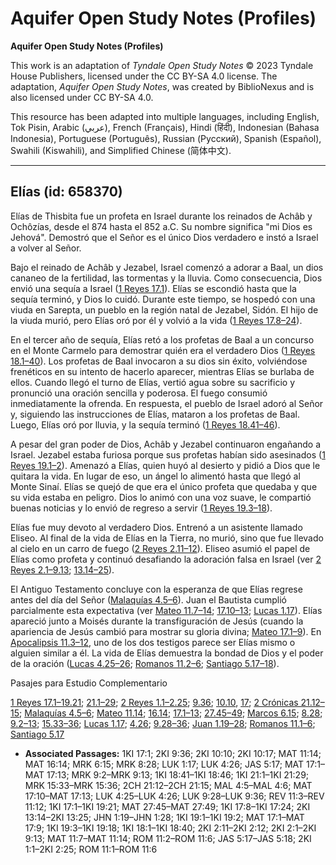 # Aquifer Open Study Notes (Profiles)

**Aquifer Open Study Notes (Profiles)**

This work is an adaptation of *Tyndale Open Study Notes* © 2023 Tyndale House Publishers, licensed under the CC BY\-SA 4\.0 license. The adaptation, *Aquifer Open Study Notes*, was created by BiblioNexus and is also licensed under CC BY\-SA 4\.0\.

This resource has been adapted into multiple languages, including English, Tok Pisin, Arabic (عربي), French (Français), Hindi (हिंदी), Indonesian (Bahasa Indonesia), Portuguese (Português), Russian (Русский), Spanish (Español), Swahili (Kiswahili), and Simplified Chinese (简体中文).



--------------------------------

## Elías (id: 658370)

Elías de Thisbita fue un profeta en Israel durante los reinados de Achâb y Ochôzías, desde el 874 hasta el 852 a.C. Su nombre significa "mi Dios es Jehová". Demostró que el Señor es el único Dios verdadero e instó a Israel a volver al Señor.

Bajo el reinado de Achâb y Jezabel, Israel comenzó a adorar a Baal, un dios cananeo de la fertilidad, las tormentas y la lluvia. Como consecuencia, Dios envió una sequía a Israel ([1 Reyes 17\.1](https://ref.ly/1Kgs17:1)). Elías se escondió hasta que la sequía terminó, y Dios lo cuidó. Durante este tiempo, se hospedó con una viuda en Sarepta, un pueblo en la región natal de Jezabel, Sidón. El hijo de la viuda murió, pero Elías oró por él y volvió a la vida ([1 Reyes 17\.8–24](https://ref.ly/1Kgs17:8-1Kgs17:24)).

En el tercer año de sequía, Elías retó a los profetas de Baal a un concurso en el Monte Carmelo para demostrar quién era el verdadero Dios ([1 Reyes 18\.1–40](https://ref.ly/1Kgs18:1-1Kgs18:40)). Los profetas de Baal invocaron a su dios sin éxito, volviéndose frenéticos en su intento de hacerlo aparecer, mientras Elías se burlaba de ellos. Cuando llegó el turno de Elías, vertió agua sobre su sacrificio y pronunció una oración sencilla y poderosa. El fuego consumió inmediatamente la ofrenda. En respuesta, el pueblo de Israel adoró al Señor y, siguiendo las instrucciones de Elías, mataron a los profetas de Baal. Luego, Elías oró por lluvia, y la sequía terminó ([1 Reyes 18\.41–46](https://ref.ly/1Kgs18:41-1Kgs18:46)).

A pesar del gran poder de Dios, Achâb y Jezabel continuaron engañando a Israel. Jezabel estaba furiosa porque sus profetas habían sido asesinados ([1 Reyes 19\.1–2](https://ref.ly/1Kgs19:1-1Kgs19:2)). Amenazó a Elías, quien huyó al desierto y pidió a Dios que le quitara la vida. En lugar de eso, un ángel lo alimentó hasta que llegó al Monte Sinaí. Elías se quejó de que era el único profeta que quedaba y que su vida estaba en peligro. Dios lo animó con una voz suave, le compartió buenas noticias y lo envió de regreso a servir ([1 Reyes 19\.3–18](https://ref.ly/1Kgs19:3-1Kgs19:18)).

Elías fue muy devoto al verdadero Dios. Entrenó a un asistente llamado Eliseo. Al final de la vida de Elías en la Tierra, no murió, sino que fue llevado al cielo en un carro de fuego ([2 Reyes 2\.11–12](https://ref.ly/2Kgs2:11-2Kgs2:12)). Eliseo asumió el papel de Elías como profeta y continuó desafiando la adoración falsa en Israel (ver [2 Reyes 2\.1–9\.13](https://ref.ly/2Kgs2:1-2Kgs9:13); [13\.14–25](https://ref.ly/2Kgs13:14-2Kgs13:25)).

El Antiguo Testamento concluye con la esperanza de que Elías regrese antes del día del Señor ([Malaquías 4\.5–6](https://ref.ly/Mal4:5-Mal4:6)). Juan el Bautista cumplió parcialmente esta expectativa (ver [Mateo 11\.7–14](https://ref.ly/Matt11:7-Matt11:14); [17\.10–13](https://ref.ly/Matt17:10-Matt17:13); [Lucas 1\.17](https://ref.ly/Luke1:17)). Elías apareció junto a Moisés durante la transfiguración de Jesús (cuando la apariencia de Jesús cambió para mostrar su gloria divina; [Mateo 17\.1–9](https://ref.ly/Matt17:1-Matt17:9)). En [Apocalipsis 11\.3–12](https://ref.ly/Rev11:3-Rev11:12), uno de los dos testigos parece ser Elías mismo o alguien similar a él. La vida de Elías demuestra la bondad de Dios y el poder de la oración ([Lucas 4\.25–26](https://ref.ly/Luke4:25-Luke4:26); [Romanos 11\.2–6](https://ref.ly/Rom11:2-Rom11:6); [Santiago 5\.17–18](https://ref.ly/Jas5:17-Jas5:18)).

Pasajes para Estudio Complementario

[1 Reyes 17\.1–19\.21](https://ref.ly/1Kgs17:1-1Kgs19:21); [21\.1–29](https://ref.ly/1Kgs21:1-1Kgs21:29); [2 Reyes 1\.1–2\.25](https://ref.ly/2Kgs1:1-2Kgs2:25); [9\.36](https://ref.ly/2Kgs9:36); [10\.10](https://ref.ly/2Kgs10:10), [17](https://ref.ly/2Kgs10:17); [2 Crónicas 21\.12–15](https://ref.ly/2Chr21:12-2Chr21:15); [Malaquías 4\.5–6](https://ref.ly/Mal4:5-Mal4:6); [Mateo 11\.14](https://ref.ly/Matt11:14); [16\.14](https://ref.ly/Matt16:14); [17\.1–13](https://ref.ly/Matt17:1-Matt17:13); [27\.45–49](https://ref.ly/Matt27:45-Matt27:49); [Marcos 6\.15](https://ref.ly/Mark6:15); [8\.28](https://ref.ly/Mark8:28); [9\.2–13](https://ref.ly/Mark9:2-Mark9:13); [15\.33–36](https://ref.ly/Mark15:33-Mark15:36); [Lucas 1\.17](https://ref.ly/Luke1:17); [4\.26](https://ref.ly/Luke4:26); [9\.28–36](https://ref.ly/Luke9:28-Luke9:36); [Juan 1\.19–28](https://ref.ly/John1:19-John1:28); [Romanos 11\.1–6](https://ref.ly/Rom11:1-Rom11:6); [Santiago 5\.17](https://ref.ly/Jas5:17)

* **Associated Passages:** 1KI 17:1; 2KI 9:36; 2KI 10:10; 2KI 10:17; MAT 11:14; MAT 16:14; MRK 6:15; MRK 8:28; LUK 1:17; LUK 4:26; JAS 5:17; MAT 17:1–MAT 17:13; MRK 9:2–MRK 9:13; 1KI 18:41–1KI 18:46; 1KI 21:1–1KI 21:29; MRK 15:33–MRK 15:36; 2CH 21:12–2CH 21:15; MAL 4:5–MAL 4:6; MAT 17:10–MAT 17:13; LUK 4:25–LUK 4:26; LUK 9:28–LUK 9:36; REV 11:3–REV 11:12; 1KI 17:1–1KI 19:21; MAT 27:45–MAT 27:49; 1KI 17:8–1KI 17:24; 2KI 13:14–2KI 13:25; JHN 1:19–JHN 1:28; 1KI 19:1–1KI 19:2; MAT 17:1–MAT 17:9; 1KI 19:3–1KI 19:18; 1KI 18:1–1KI 18:40; 2KI 2:11–2KI 2:12; 2KI 2:1–2KI 9:13; MAT 11:7–MAT 11:14; ROM 11:2–ROM 11:6; JAS 5:17–JAS 5:18; 2KI 1:1–2KI 2:25; ROM 11:1–ROM 11:6

